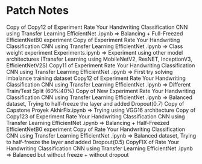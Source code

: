 # Patch Notes

Copy of Copy12 of Experiment Rate Your Handwriting Classification CNN using Transfer Learning EfficientNet .ipynb => Balancing + Full-Freezed EfficientNetB0 experiment
Copy of Experiment Rate Your Handwriting Classification CNN using Transfer Learning EfficientNet .ipynb => Class weight experiment
Experiments.ipynb => Experiment using other model architectures (Transfer Learning using MobileNetV2, ResNET, InceptionV3, EfficientNetV2S)
Copy11 of Experiment Rate Your Handwriting Classification CNN using Transfer Learning EfficientNet .ipynb => First try solving imbalance training dataset
Copy12 of Experiment Rate Your Handwriting Classification CNN using Transfer Learning EfficientNet .ipynb => Different Train/Test Split (60%:40%)
Copy of New Experiment Rate Your Handwriting Classification CNN using Transfer Learning EfficientNet .ipynb => Balanced dataset, Trying to half-freeze the layer and added Dropout(0.7)
Copy of Capstone Proyek AkhirFix.ipynb => Trying using VGG16 architecture
Copy of Copy123 of Experiment Rate Your Handwriting Classification CNN using Transfer Learning EfficientNet .ipynb => Balancing + Half-Freezed EfficientNetB0 experiment
Copy of Rate Your Handwriting Classification CNN using Transfer Learning EfficientNet .ipynb => Balanced dataset, Trying to half-freeze the layer and added Dropout(0.5)
CopyFIX of Rate Your Handwriting Classification CNN using Transfer Learning EfficientNet .ipynb => Balanced but without freeze + without dropout
